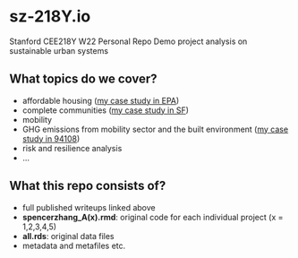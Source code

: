 # sz-218Y.io
Stanford CEE218Y W22 Personal Repo
Demo project analysis on sustainable urban systems

## What topics do we cover?
- affordable housing ([my case study in EPA](https://spencer-in-github.github.io/sz-218Y.io/spencerzhang_A1))
- complete communities ([my case study in SF](https://spencer-in-github.github.io/sz-218Y.io/SpencerZhang_A2))
- mobility
- GHG emissions from mobility sector and the built environment ([my case study in 94108](https://spencer-in-github.github.io/sz-218Y.io/spencerzhang_A3_writeup))
- risk and resilience analysis
- ...

## What this repo consists of?
- full published writeups linked above
- **spencerzhang_A(x).rmd**: original code for each individual project (x = 1,2,3,4,5)
- **all.rds**: original data files
- metadata and metafiles etc.

